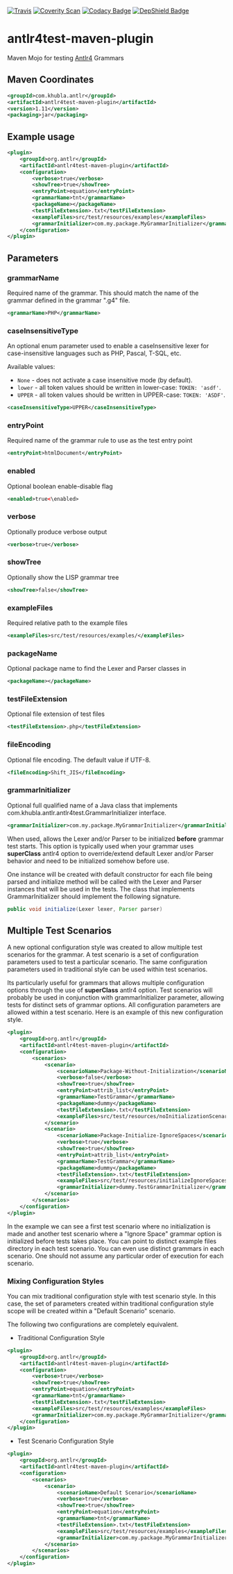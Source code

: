 [![Travis](https://api.travis-ci.org/antlr/antlr4test-maven-plugin.png)](https://travis-ci.org/antlr/antlr4test-maven-plugin)
[![Coverity Scan](https://scan.coverity.com/projects/13302/badge.svg)](https://scan.coverity.com/projects/teverett-antlr4test-maven-plugin)
[![Codacy Badge](https://api.codacy.com/project/badge/Grade/47b1ccdfcf5b4af4abdef44328f8cb26)](https://www.codacy.com/app/teverett/antlr4test-maven-plugin?utm_source=github.com&amp;utm_medium=referral&amp;utm_content=teverett/antlr4test-maven-plugin&amp;utm_campaign=Badge_Grade)
[![DepShield Badge](https://depshield.sonatype.org/badges/teverett/antlr4test-maven-plugin/depshield.svg)](https://depshield.github.io)

# antlr4test-maven-plugin

Maven Mojo for testing [Antlr4](http://www.antlr.org/) Grammars

## Maven Coordinates

```xml
<groupId>com.khubla.antlr</groupId>
<artifactId>antlr4test-maven-plugin</artifactId>
<version>1.11</version>
<packaging>jar</packaging>
```

## Example usage

```xml
<plugin>
	<groupId>org.antlr</groupId>
	<artifactId>antlr4test-maven-plugin</artifactId>
	<configuration>
		<verbose>true</verbose>
		<showTree>true</showTree>
		<entryPoint>equation</entryPoint>
		<grammarName>tnt</grammarName>
		<packageName></packageName>
		<testFileExtension>.txt</testFileExtension>
		<exampleFiles>src/test/resources/examples</exampleFiles>
		<grammarInitializer>com.my.package.MyGrammarInitializer</grammarInitializer>
	</configuration>
</plugin>
```

## Parameters

### grammarName

Required name of the grammar.  This should match the name of the grammar defined in the grammar ".g4" file.

```xml
<grammarName>PHP</grammarName>
```

### caseInsensitiveType

An optional enum parameter used to enable a caseInsensitive lexer for case-insensitive languages such as PHP, Pascal, T-SQL, etc.

Available values:
* `None` - does not activate a case insensitive mode (by default).
* `lower` - all token values should be written in lower-case: `TOKEN: 'asdf'`.
* `UPPER` - all token values should be written in UPPER-case: `TOKEN: 'ASDF'`.

```xml
<caseInsensitiveType>UPPER</caseInsensitiveType>
```

### entryPoint

Required name of the grammar rule to use as the test entry point

```xml
<entryPoint>htmlDocument</entryPoint>
```

### enabled

Optional boolean enable-disable flag

```xml
<enabled>true<\enabled>
```

### verbose

Optionally produce verbose output

```xml
<verbose>true</verbose>
```

### showTree

Optionally show the LISP grammar tree

```xml
<showTree>false</showTree>
```

### exampleFiles

Required relative path to the example files

```xml
<exampleFiles>src/test/resources/examples/</exampleFiles>
```

### packageName

Optional package name to find the Lexer and Parser classes in

```xml
<packageName></packageName>
```

### testFileExtension 

Optional file extension of test files

```xml
<testFileExtension>.php</testFileExtension>
```

### fileEncoding

Optional file encoding. The default value if UTF-8.

```xml
<fileEncoding>Shift_JIS</fileEncoding>
```

### grammarInitializer

Optional full qualified name of a Java class that implements com.khubla.antlr.antlr4test.GrammarInitializer interface.

```xml
<grammarInitializer>com.my.package.MyGrammarInitializer</grammarInitializer>
```

When used, allows the Lexer and/or Parser to be initialized **before** grammar test starts.
This option is typically used when your grammar uses **superClass** antlr4 option to override/extend default Lexer and/or Parser behavior and need to be initialized somehow before use.

One instance will be created with default constructor for each file being parsed and initialize method will be called with the Lexer and Parser instances that will be used in the tests.
The class that implements GrammarInitializer should implement the following signature.

```java
public void initialize(Lexer lexer, Parser parser)
```

## Multiple Test Scenarios

A new optional configuration style was created to allow multiple test scenarios for the grammar.
A test scenario is a set of configuration parameters used to test a particular scenario.
The same configuration parameters used in traditional style can be used within test scenarios.

Its particularly useful for grammars that allows multiple configuration options through the use of **superClass** antlr4 option.
Test scenarios will probably be used in conjunction with grammarInitializer parameter, allowing tests for distinct sets of grammar options.
All configuration parameters are allowed within a test scenario. Here is an example of this new configuration style.

```xml
<plugin>
	<groupId>org.antlr</groupId>
	<artifactId>antlr4test-maven-plugin</artifactId>
	<configuration>
		<scenarios>
			<scenario>
				<scenarioName>Package-Without-Initialization</scenarioName>
				<verbose>false</verbose>
				<showTree>true</showTree>
				<entryPoint>attrib_list</entryPoint>
				<grammarName>TestGrammar</grammarName>
				<packageName>dummy</packageName>
				<testFileExtension>.txt</testFileExtension>
				<exampleFiles>src/test/resources/noInitializationScenario/</exampleFiles>
			</scenario>
			<scenario>
				<scenarioName>Package-Initialize-IgnoreSpaces</scenarioName>
				<verbose>true</verbose>
				<showTree>true</showTree>
				<entryPoint>attrib_list</entryPoint>
				<grammarName>TestGrammar</grammarName>
				<packageName>dummy</packageName>
				<testFileExtension>.txt</testFileExtension>
				<exampleFiles>src/test/resources/initializeIgnoreSpacesScenario/</exampleFiles>
				<grammarInitializer>dummy.TestGrammarInitializer</grammarInitializer>
			</scenario>
		</scenarios>
	</configuration>
</plugin>
```

In the example we can see a first test scenario where no initialization is made and another test scenario where a "Ignore Space" grammar option is initialized before tests takes place.
You can point to distinct example files directory in each test scenario. You can even use distinct grammars in each scenario.
One should not assume any particular order of execution for each scenario.

### Mixing Configuration Styles

You can mix traditional configuration style with test scenario style.
In this case, the set of parameters created within traditional configuration style scope will be created within a "Default Scenario" scenario.

The following two configurations are completely equivalent.

- Traditional Configuration Style

```xml
<plugin>
	<groupId>org.antlr</groupId>
	<artifactId>antlr4test-maven-plugin</artifactId>
	<configuration>
		<verbose>true</verbose>
		<showTree>true</showTree>
		<entryPoint>equation</entryPoint>
		<grammarName>tnt</grammarName>
		<testFileExtension>.txt</testFileExtension>
		<exampleFiles>src/test/resources/examples</exampleFiles>
		<grammarInitializer>com.my.package.MyGrammarInitializer</grammarInitializer>
	</configuration>
</plugin>
```

- Test Scenario Configuration Style

```xml
<plugin>
	<groupId>org.antlr</groupId>
	<artifactId>antlr4test-maven-plugin</artifactId>
	<configuration>
		<scenarios>
			<scenario>
				<scenarioName>Default Scenario</scenarioName>
				<verbose>true</verbose>
				<showTree>true</showTree>
				<entryPoint>equation</entryPoint>
				<grammarName>tnt</grammarName>
				<testFileExtension>.txt</testFileExtension>
				<exampleFiles>src/test/resources/examples</exampleFiles>
				<grammarInitializer>com.my.package.MyGrammarInitializer</grammarInitializer>
			</scenario>
		</scenarios>
	</configuration>
</plugin>
```
